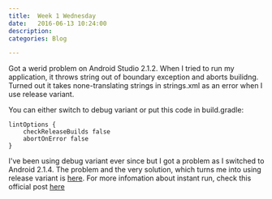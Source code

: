 ```yaml
---
title:  Week 1 Wednesday
date:   2016-06-13 10:24:00
description: 
categories: Blog

---
```

Got a werid problem on Android Studio 2.1.2. When I tried to run my application, it throws string out of boundary exception and aborts builidng. Turned out it takes none-translating strings in strings.xml as an error when I use release variant. 

You can either switch to debug variant or put this code in build.gradle:

    lintOptions {
        checkReleaseBuilds false
        abortOnError false
    }

I've been using debug variant ever since but I got a problem as I switched to Android 2.1.4. The problem and the very solution, which turns me into using release variant is [here](http://nanashi07.blogspot.my/2016/04/problem-on-result-of-dexfileentries.html). For more infomation about instant run, check this official post [here](https://developer.android.com/studio/run/index.html#instant-run)

